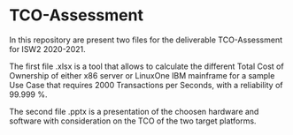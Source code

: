 # TCO-Assessment
In this repository are present two files for the deliverable TCO-Assessment for ISW2 2020-2021.

The first file .xlsx is a tool that allows to calculate the different Total Cost of Ownership of either x86 server or LinuxOne IBM mainframe for a sample Use Case that requires 2000 Transactions per Seconds, with a reliability of 99.999 %.

The second file .pptx is a presentation of the choosen hardware and software with consideration on the TCO of the two target platforms.
